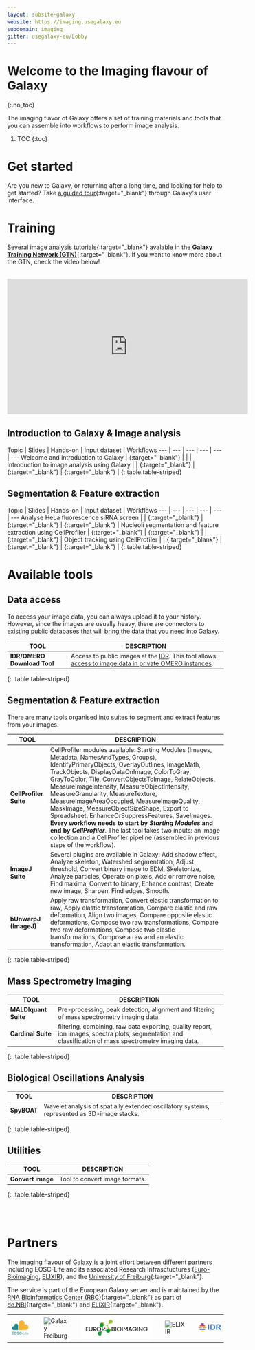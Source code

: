 ```yaml
---
layout: subsite-galaxy
website: https://imaging.usegalaxy.eu
subdomain: imaging
gitter: usegalaxy-eu/Lobby
---
```


# Welcome to the Imaging flavour of Galaxy
{:.no_toc}

The imaging flavor of Galaxy offers a set of training materials and tools that you can assemble into workflows to perform image analysis.


1. TOC
{:toc}


# Get started

Are you new to Galaxy, or returning after a long time, and looking for help to get started? Take [a guided tour](https://imaging.usegalaxy.eu/tours/core.galaxy_ui){:target="_blank"} through Galaxy's user interface.

# Training 

[Several image analysis tutorials](https://training.galaxyproject.org/training-material/topics/imaging/){:target="_blank"} avalable in the [__Galaxy Training Network (GTN)__](https://training.galaxyproject.org){:target="_blank"}. If you want to know more about the GTN, check the video below!

<br>

<iframe width="560" height="315"
src="https://www.youtube.com/embed/lDqWxzWNk1k"
title="YouTube video player"
frameborder="0"
allow="accelerometer; autoplay; clipboard-write; encrypted-media; gyroscope; picture-in-picture"
allowfullscreen>
</iframe>

<br>

## Introduction to Galaxy & Image analysis

Topic | Slides | Hands-on | Input dataset | Workflows
--- | --- | --- | --- | --- | ---
Welcome and introduction to Galaxy | [<i class="fa fa-slideshare" aria-hidden="true"></i>](https://training.galaxyproject.org/training-material/topics/introduction/tutorials/galaxy-intro-short/slides.html){:target="_blank"}  | | |
Introduction to image analysis using Galaxy  | | [<i class="fa fa-laptop" aria-hidden="true"></i>](https://training.galaxyproject.org/training-material/topics/imaging/tutorials/imaging-introduction/tutorial.html){:target="_blank"} | [<i class="fa fa-files-o" aria-hidden="true"></i>](http://doi.org/10.5281/zenodo.3362976){:target="_blank"} | [<i class="fa fa-share-alt" aria-hidden="true"></i>](https://training.galaxyproject.org/training-material/topics/imaging/tutorials/imaging-introduction/workflows/){:target="_blank"} |
{:.table.table-striped}


## Segmentation & Feature extraction

Topic | Slides | Hands-on | Input dataset | Workflows
--- | --- | --- | --- | --- | ---
Analyse HeLa fluorescence siRNA screen | |  [<i class="fa fa-laptop" aria-hidden="true"></i>](https://training.galaxyproject.org/training-material/topics/imaging/tutorials/hela-screen-analysis/tutorial.html){:target="_blank"} | [<i class="fa fa-files-o" aria-hidden="true"></i>](http://doi.org/10.5281/zenodo.3362976){:target="_blank"} | [<i class="fa fa-share-alt" aria-hidden="true"></i>](https://training.galaxyproject.org/training-material/topics/imaging/tutorials/hela-screen-analysis/workflows/){:target="_blank"} |
Nucleoli segmentation and feature extraction using CellProfiler  | [<i class="fa fa-slideshare" aria-hidden="true"></i>](https://training.galaxyproject.org/training-material/topics/imaging/tutorials/tutorial-CP/slides.html#1){:target="_blank"} | [<i class="fa fa-laptop" aria-hidden="true"></i>](https://training.galaxyproject.org/training-material/topics/imaging/tutorials/tutorial-CP/tutorial.html){:target="_blank"} |  | [<i class="fa fa-share-alt" aria-hidden="true"></i>](https://training.galaxyproject.org/training-material/topics/imaging/tutorials/tutorial-CP/workflows/){:target="_blank"} |
Object tracking using CellProfiler   |  | [<i class="fa fa-laptop" aria-hidden="true"></i>](https://training.galaxyproject.org/training-material/topics/imaging/tutorials/object-tracking-using-cell-profiler/tutorial.html){:target="_blank"} | [<i class="fa fa-files-o" aria-hidden="true"></i>](http://doi.org/10.5281/zenodo.4567084){:target="_blank"} | [<i class="fa fa-share-alt" aria-hidden="true"></i>](https://training.galaxyproject.org/training-material/topics/imaging/tutorials/object-tracking-using-cell-profiler/workflows/){:target="_blank"} |
{:.table.table-striped}


# Available tools

## Data access

To access your image data, you can always upload it to your history. However, since the images are usually heavy, there are connectors to existing public databases that will bring the data that you need into Galaxy.


TOOL | DESCRIPTION
--- | ---
**IDR/OMERO Download Tool** | Access to public images at the [IDR](https://idr.openmicroscopy.org/). This tool allows [access to image data in private OMERO instances](https://galaxyproject.eu/posts/2020/11/23/OMERO-post/).
{: .table.table-striped}

## Segmentation & Feature extraction

There are many tools organised into suites to segment and extract features from your images. 

TOOL | DESCRIPTION
--- | ---
**CellProfiler Suite** | CellProfiler modules available: Starting Modules (Images, Metadata, NamesAndTypes, Groups), IdentifyPrimaryObjects, OverlayOutlines, ImageMath, TrackObjects, DisplayDataOnImage, ColorToGray, GrayToColor, Tile, ConvertObjectsToImage, RelateObjects, MeasureImageIntensity, MeasureObjectIntensity, MeasureGranularity, MeasureTexture, MeasureImageAreaOccupied, MeasureImageQuality, MaskImage, MeasureObjectSizeShape,  Export to Spreadsheet, EnhanceOrSuppressFeatures, SaveImages. **Every workflow needs to start by _Starting Modules_ and end by _CellProfiler_**. The last tool takes two inputs: an image collection and a CellProfiler pipeline (assembled in previous steps of the workflow).
**ImageJ Suite** | Several plugins are available in Galaxy: Add shadow effect, Analyze skeleton, Watershed segmentation, Adjust threshold, Convert binary image to EDM, Skeletonize, Analyze particles, Operate on pixels, Add or remove noise, Find maxima, Convert to binary, Enhance contrast, Create new image, Sharpen, Find edges, Smooth. 
**bUnwarpJ (ImageJ)** | Apply raw transformation, Convert elastic transformation to raw, Apply elastic transformation, Compare elastic and raw deformation, Align two images, Compare opposite elastic deformations, Compose two raw transformations, Compare two raw deformations, Compose two elastic transformations, Compose a raw and an elastic transformation, Adapt an elastic transformation.
{: .table.table-striped}

## Mass Spectrometry Imaging

TOOL | DESCRIPTION
--- | ---
**MALDIquant Suite** |  Pre-processing, peak detection, alignment and filtering of mass spectrometry imaging data.
**Cardinal Suite** | filtering, combining, raw data exporting, quality report, ion images, spectra plots, segmentation and classification of mass spectrometry imaging data.
{: .table.table-striped}

## Biological Oscillations Analysis

TOOL | DESCRIPTION
--- | ---
**SpyBOAT** | Wavelet analysis of spatially extended oscillatory systems, represented as 3D-image stacks.
{: .table.table-striped}
## Utilities

TOOL | DESCRIPTION
--- | ---
**Convert image** | Tool to convert image formats.
{: .table.table-striped}

<br><br>

# Partners

The imaging flavour of Galaxy is a joint effort between different partners including EOSC-Life and its associated Research Infrasctuctures ([Euro-Bioimaging](https://www.eurobioimaging.eu/), [ELIXIR](https://elixir-europe.org/)), and the [University of Freiburg](https://galaxyproject.eu/freiburg/){:target="_blank"}.

The service is part of the European Galaxy server and is maintained by the [RNA Bioinformatics Center (RBC)](https://www.denbi.de/network/rna-bioinformatics-center-rbc){:target="_blank"} as part of [de.NBI](https://www.denbi.de){:target="_blank"} and [ELIXIR](http://elixir-europe.org){:target="_blank"}.

<table border="0"><tr>
<td width="12%">
<img alt="EOSC-Life" src="/assets/media/EOSC_logo.png" />
</td>
<td with="8%"></td>
<td width="14%">
<img alt="Galaxy Freiburg" src="/assets/media/freiburg-galaxy.svg" />
</td>
<td with="1%"></td>
<td width="35%">
<img alt="Euro-Bioimaging" src="/assets/media/eubi_logo.png" />
</td>
<td with="1%"></td>
<td width="12%">
<img alt="ELIXIR" src="/assets/media/elixir_logo.png" />
</td>
<td with="3%"></td>
<td width="13%">
<img alt="IDR" src="/assets/media/idr_logo.png" />
</td>
</tr></table>